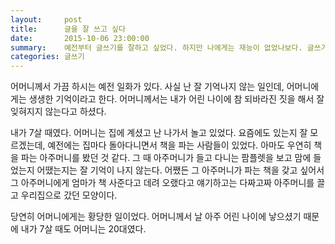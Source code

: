 ```yaml
---
layout:     post
title:      글을 잘 쓰고 싶다
date:       2015-10-06 23:00:00
summary:    예전부터 글쓰기를 잘하고 싶었다. 하지만 나에게는 재능이 없었나보다. 글쓰기 실력은 참 늘지 않았다.
categories: 글쓰기
---
```


어머니께서 가끔 하시는 예전 일화가 있다. 사실 난 잘 기억나지 않는 일인데, 어머니에게는 생생한 기억이라고 한다. 어머니께서는 내가 어린 나이에 참 되바라진 짓을 해서 잘 잊혀지지 않는다고 하셨다.

내가 7살 때였다. 어머니는 집에 계셨고 난 나가서 놀고 있었다. 요즘에도 있는지 잘 모르겠는데, 예전에는 집마다 돌아다니면서 책을 파는 사람들이 있었다. 아마도 우연히 책을 파는 아주머니를 봤던 것 같다. 그 때 아주머니가 들고 다니는 팜플렛을 보고 맘에 들었는지 어땠는지는 잘 기억이 나지 않는다. 어쨌든 그 아주머니가 파는 책을 갖고 싶어서 그 아주머니에게 엄마가 책 사준다고 데려 오랬다고 얘기하고는 다짜고짜 아주머니를 끌고 우리집으로 갔던 모양이다.

당연히 어머니에게는 황당한 일이었다. 어머니께서 날 아주 어린 나이에 낳으셨기 때문에 내가 7살 때도 어머니는 20대였다. 




